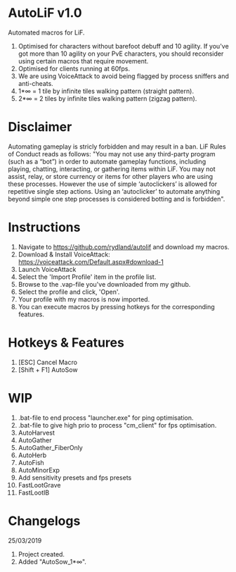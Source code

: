 # AutoLiF v1.0
Automated macros for LiF.
1. Optimised for characters without barefoot debuff and 10 agility. If you've got more than 10 agility on your PvE characters, you should reconsider using certain macros that require movement.
2. Optimised for clients running at 60fps.
3. We are using VoiceAttack to avoid being flagged by process sniffers and anti-cheats.
4. 1*∞ = 1 tile by infinite tiles walking pattern (straight pattern).
5. 2*∞ = 2 tiles by infinite tiles walking pattern (zigzag pattern).
# Disclaimer
Automating gameplay is stricly forbidden and may result in a ban. LiF Rules of Conduct reads as follows: "You may not use any third-party program (such as a “bot”) in order to automate gameplay functions, including playing, chatting, interacting, or gathering items within LiF. You may not assist, relay, or store currency or items for other players who are using these processes. However the use of simple ‘autoclickers’ is allowed for repetitive single step actions. Using an ‘autoclicker’ to automate anything beyond simple one step processes is considered botting and is forbidden".
# Instructions
1. Navigate to https://github.com/rydland/autolif and download my macros.
2. Download & Install VoiceAttack: https://voiceattack.com/Default.aspx#download-1
3. Launch VoiceAttack
4. Select the 'Import Profile' item in the profile list.
5. Browse to the .vap-file you've downloaded from my github.
6. Select the profile and click, 'Open'.
7. Your profile with my macros is now imported.
8. You can execute macros by pressing hotkeys for the corresponding features.
# Hotkeys & Features
1. [ESC] Cancel Macro
2. [Shift + F1] AutoSow
# WIP
1. .bat-file to end process "launcher.exe" for ping optimisation.
2. .bat-file to give high prio to process "cm_client" for fps optimisation.
3. AutoHarvest
4. AutoGather
5. AutoGather_FiberOnly
6. AutoHerb
7. AutoFish
8. AutoMinorExp
9. Add sensitivity presets and fps presets
10. FastLootGrave
11. FastLootIB
# Changelogs
25/03/2019
1. Project created.
2. Added "AutoSow_1*∞".
